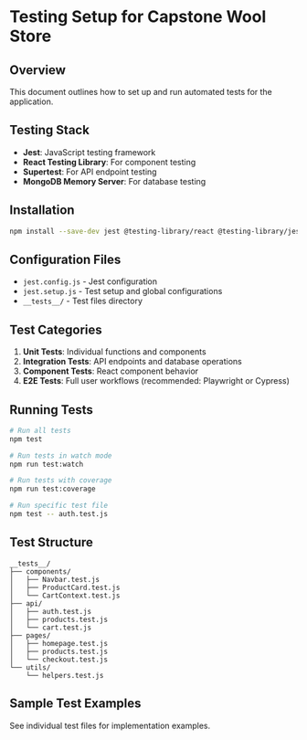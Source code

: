 # Testing Setup for Capstone Wool Store

## Overview
This document outlines how to set up and run automated tests for the application.

## Testing Stack
- **Jest**: JavaScript testing framework
- **React Testing Library**: For component testing
- **Supertest**: For API endpoint testing
- **MongoDB Memory Server**: For database testing

## Installation
```bash
npm install --save-dev jest @testing-library/react @testing-library/jest-dom @testing-library/user-event jest-environment-jsdom supertest mongodb-memory-server
```

## Configuration Files
- `jest.config.js` - Jest configuration
- `jest.setup.js` - Test setup and global configurations
- `__tests__/` - Test files directory

## Test Categories
1. **Unit Tests**: Individual functions and components
2. **Integration Tests**: API endpoints and database operations
3. **Component Tests**: React component behavior
4. **E2E Tests**: Full user workflows (recommended: Playwright or Cypress)

## Running Tests
```bash
# Run all tests
npm test

# Run tests in watch mode
npm run test:watch

# Run tests with coverage
npm run test:coverage

# Run specific test file
npm test -- auth.test.js
```

## Test Structure
```
__tests__/
├── components/
│   ├── Navbar.test.js
│   ├── ProductCard.test.js
│   └── CartContext.test.js
├── api/
│   ├── auth.test.js
│   ├── products.test.js
│   └── cart.test.js
├── pages/
│   ├── homepage.test.js
│   ├── products.test.js
│   └── checkout.test.js
└── utils/
    └── helpers.test.js
```

## Sample Test Examples
See individual test files for implementation examples.